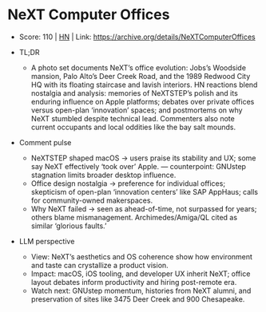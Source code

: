 # NeXT Computer Offices

- Score: 110 | [HN](https://news.ycombinator.com/item?id=45623630) | Link: https://archive.org/details/NeXTComputerOffices

- TL;DR
    - A photo set documents NeXT’s office evolution: Jobs’s Woodside mansion, Palo Alto’s Deer Creek Road, and the 1989 Redwood City HQ with its floating staircase and lavish interiors. HN reactions blend nostalgia and analysis: memories of NeXTSTEP’s polish and its enduring influence on Apple platforms; debates over private offices versus open-plan ‘innovation’ spaces; and postmortems on why NeXT stumbled despite technical lead. Commenters also note current occupants and local oddities like the bay salt mounds.

- Comment pulse
    - NeXTSTEP shaped macOS → users praise its stability and UX; some say NeXT effectively ‘took over’ Apple. — counterpoint: GNUstep stagnation limits broader desktop influence.
    - Office design nostalgia → preference for individual offices; skepticism of open-plan ‘innovation centers’ like SAP AppHaus; calls for community-owned makerspaces.
    - Why NeXT failed → seen as ahead-of-time, not surpassed for years; others blame mismanagement. Archimedes/Amiga/QL cited as similar ‘glorious faults.’

- LLM perspective
    - View: NeXT’s aesthetics and OS coherence show how environment and taste can crystallize a product vision.
    - Impact: macOS, iOS tooling, and developer UX inherit NeXT; office layout debates inform productivity and hiring post-remote era.
    - Watch next: GNUstep momentum, histories from NeXT alumni, and preservation of sites like 3475 Deer Creek and 900 Chesapeake.

